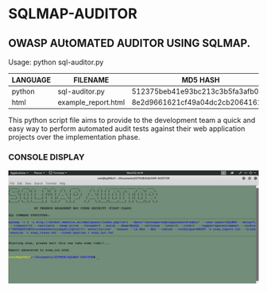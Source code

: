 # SQLMAP-AUDITOR
## OWASP AUtOMATED AUDITOR USING SQLMAP.

Usage: python sql-auditor.py

| LANGUAGE | FILENAME            | MD5 HASH                         | 
|--------  |---------            |---------                         | 
| python   | sql-auditor.py      | 512375beb41e93bc213c3b5fa3afb0e4 | 
| html     | example_report.html | 8e2d9661621cf49a04dc2cb2064161ae | 

This python script file aims to provide to the development team a quick and easy way to perform automated audit tests against their web application projects over the implementation phase.

### CONSOLE DISPLAY
![Screenshot](picture1.png) 

